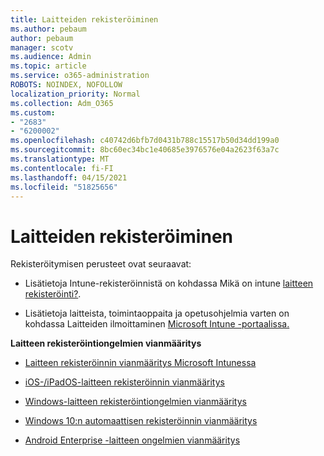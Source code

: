```yaml
---
title: Laitteiden rekisteröiminen
ms.author: pebaum
author: pebaum
manager: scotv
ms.audience: Admin
ms.topic: article
ms.service: o365-administration
ROBOTS: NOINDEX, NOFOLLOW
localization_priority: Normal
ms.collection: Adm_O365
ms.custom:
- "2683"
- "6200002"
ms.openlocfilehash: c40742d6bfb7d0431b788c15517b50d34dd199a0
ms.sourcegitcommit: 8bc60ec34bc1e40685e3976576e04a2623f63a7c
ms.translationtype: MT
ms.contentlocale: fi-FI
ms.lasthandoff: 04/15/2021
ms.locfileid: "51825656"
---
```

# <a name="how-to-enroll-devices"></a>Laitteiden rekisteröiminen

Rekisteröitymisen perusteet ovat seuraavat:

- Lisätietoja Intune-rekisteröinnistä on kohdassa Mikä on intune [laitteen rekisteröinti?](https://docs.microsoft.com/mem/intune/enrollment/device-enrollment).

- Lisätietoja laitteista, toimintaoppaita ja opetusohjelmia varten on kohdassa Laitteiden ilmoittaminen [Microsoft Intune -portaalissa.](https://docs.microsoft.com/mem/intune/enrollment/)

**Laitteen rekisteröintiongelmien vianmääritys**

- [Laitteen rekisteröinnin vianmääritys Microsoft Intunessa](https://docs.microsoft.com/mem/intune/enrollment/troubleshoot-device-enrollment-in-intune)

- [iOS-/iPadOS-laitteen rekisteröinnin vianmääritys](https://docs.microsoft.com/mem/intune/enrollment/troubleshoot-ios-enrollment-errors)

- [Windows-laitteen rekisteröintiongelmien vianmääritys](https://docs.microsoft.com/mem/intune/enrollment/troubleshoot-windows-enrollment-errors)

- [Windows 10:n automaattisen rekisteröinnin vianmääritys](https://docs.microsoft.com/mem/intune/enrollment/troubleshoot-windows-auto-enrollment)

- [Android Enterprise -laitteen ongelmien vianmääritys](https://docs.microsoft.com/mem/intune/enrollment/troubleshoot-android-enrollment)


